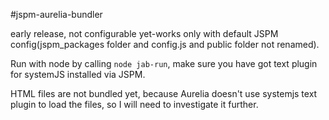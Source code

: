 #jspm-aurelia-bundler

early release, not configurable yet-works only with default JSPM config(jspm_packages folder and config.js and public folder not renamed).

Run with node by calling `node jab-run`, make sure you have got text plugin for systemJS installed via JSPM.

HTML files are not bundled yet, because Aurelia doesn't use systemjs text plugin to load the files, so I will need to investigate it further.